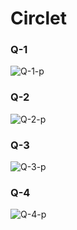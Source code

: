 # Circlet

### Q-1
![Q-1-p](https://github.com/user-attachments/assets/8dc3f515-0f47-4d9a-a2d9-b854b6b4bbeb)

### Q-2

![Q-2-p](https://github.com/user-attachments/assets/9ece6a0e-7b55-48a3-b68a-35db08402e19)
 
 
### Q-3


![Q-3-p](https://github.com/user-attachments/assets/4d718ba1-9d8c-4bdc-85d1-be90f035539e)


### Q-4

![Q-4-p](https://github.com/user-attachments/assets/11e74c43-5c73-40ca-9001-d17fc587904a)


